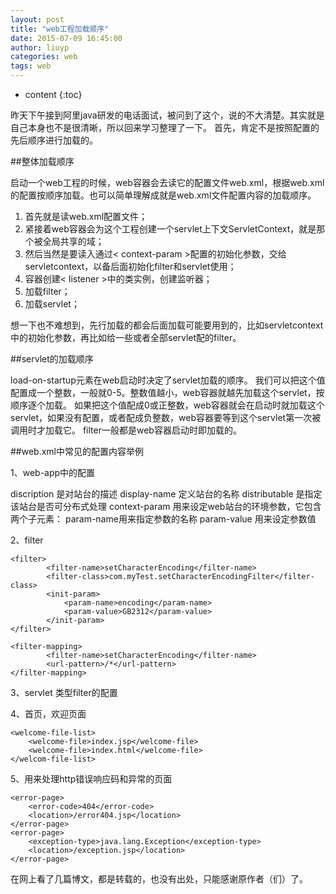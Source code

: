 ```yaml
---
layout: post
title: "web工程加载顺序"
date: 2015-07-09 16:45:00
author: liuyp
categories: web
tags: web
---
```


* content
{:toc}

昨天下午接到阿里java研发的电话面试，被问到了这个，说的不大清楚。其实就是自己本身也不是很清晰，所以回来学习整理了一下。
首先，肯定不是按照配置的先后顺序进行加载的。





##整体加载顺序

启动一个web工程的时候，web容器会去读它的配置文件web.xml，根据web.xml的配置按顺序加载。也可以简单理解成就是web.xml文件配置内容的加载顺序。

 1. 首先就是读web.xml配置文件；
 2. 紧接着web容器会为这个工程创建一个servlet上下文ServletContext，就是那个被全局共享的域；
 3. 然后当然是要读入通过< context-param >配置的初始化参数，交给servletcontext，以备后面初始化filter和servlet使用；
 4. 容器创建< listener >中的类实例，创建监听器；
 5. 加载filter；
 6. 加载servlet；

想一下也不难想到，先行加载的都会后面加载可能要用到的，比如servletcontext中的初始化参数，再比如给一些或者全部servlet配的filter。

##servlet的加载顺序

load-on-startup元素在web启动时决定了servlet加载的顺序。
我们可以把这个值配置成一个整数，一般就0-5。整数值越小，web容器就越先加载这个servlet，按顺序逐个加载。
如果把这个值配成0或正整数，web容器就会在启动时就加载这个servlet，如果没有配置，或者配成负整数，web容器要等到这个servlet第一次被调用时才加载它。
filter一般都是web容器启动时即加载的。

##web.xml中常见的配置内容举例

1、web-app中的配置

discription 是对站台的描述
display-name 定义站台的名称
distributable 是指定该站台是否可分布式处理
context-param 用来设定web站台的环境参数，它包含两个子元素：
param-name用来指定参数的名称
param-value 用来设定参数值

2、filter

	<filter>
	        <filter-name>setCharacterEncoding</filter-name>
	        <filter-class>com.myTest.setCharacterEncodingFilter</filter-class>
	        <init-param>
	            <param-name>encoding</param-name>
	            <param-value>GB2312</param-value>
	        </init-param>
	</filter>

	<filter-mapping>
	        <filter-name>setCharacterEncoding</filter-name>
	        <url-pattern>/*</url-pattern>
	</filter-mapping>

3、servlet
类型filter的配置

4、首页，欢迎页面

	<welcome-file-list>
	    <welcome-file>index.jsp</welcome-file>
	    <welcome-file>index.html</welcome-file>
	</welcom-file-list>

5、用来处理http错误响应码和异常的页面

	<error-page>
	    <error-code>404</error-code>
	    <location>/error404.jsp</location>
	</error-page>
	<error-page>
	    <exception-type>java.lang.Exception</exception-type>
	    <location>/exception.jsp</location>
	</error-page>


在网上看了几篇博文，都是转载的，也没有出处，只能感谢原作者（们）了。